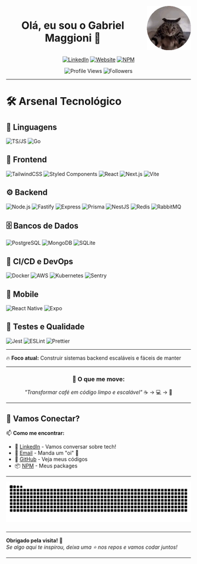<div align="center" style="display: flex; align-items: center; justify-content: center; gap: 20px;">
  <h1>Olá, eu sou o Gabriel Maggioni 👋</h1>
  <img src="https://raw.githubusercontent.com/devmaggioni/devmaggioni/refs/heads/main/funnycat.webp" alt="imagem de perfil" width="120"/>
</div>

<div align="center">

[![LinkedIn](https://img.shields.io/badge/LinkedIn-devmaggioni-0077B5?style=flat&logo=linkedin&logoColor=white)](https://www.linkedin.com/in/devmaggioni/)
[![Website](https://img.shields.io/badge/site-maggioni.dev-0078D4?style=flat&logo=google-chrome&logoColor=white)](https://maggioni.dev)
[![NPM](https://img.shields.io/badge/NPM-devmaggioni-CB3837?style=flat&logo=npm&logoColor=white)](https://www.npmjs.com/~devmaggioni)

![Profile Views](https://komarev.com/ghpvc/?username=devmaggioni&color=red&style=flat-square)
![Followers](https://img.shields.io/github/followers/devmaggioni?color=0cf&style=flat-square)

</div>

---

# 🛠️ Arsenal Tecnológico

## 🧠 Linguagens

![TS/JS](https://img.shields.io/badge/Typescript%2FJavascript-3178C6?style=for-the-badge)
![Go](https://img.shields.io/badge/Go-00ADD8?style=for-the-badge&logo=go&logoColor=white)


## 🎨 Frontend

![TailwindCSS](https://img.shields.io/badge/TailwindCSS-38B2AC?style=for-the-badge&logo=tailwindcss&logoColor=white)
![Styled Components](https://img.shields.io/badge/Styled--Components-DB7093?style=for-the-badge&logo=styled-components&logoColor=white)
![React](https://img.shields.io/badge/React-61DAFB?style=for-the-badge&logo=react&logoColor=black)
![Next.js](https://img.shields.io/badge/Next.js-000000?style=for-the-badge&logo=next.js&logoColor=white)
![Vite](https://img.shields.io/badge/Vite-38B2AC?style=for-the-badge&logo=vite&logoColor=white)


## ⚙️ Backend

![Node.js](https://img.shields.io/badge/Node.js-339933?style=for-the-badge&logo=node.js&logoColor=white)
![Fastify](https://img.shields.io/badge/Fastify-000000?style=for-the-badge&logo=fastify&logoColor=white)
![Express](https://img.shields.io/badge/Express-404D59?style=for-the-badge&logo=express&logoColor=white)
![Prisma](https://img.shields.io/badge/Prisma-2D3748?style=for-the-badge&logo=prisma&logoColor=white)
![NestJS](https://img.shields.io/badge/NestJS-E0234E?style=for-the-badge&logo=nestjs&logoColor=white)
![Redis](https://img.shields.io/badge/Redis-003B57?style=for-the-badge&logo=redis&logoColor=white)
![RabbitMQ](https://img.shields.io/badge/RabbitMQ-DD0031?style=for-the-badge&logo=rabbitmq&logoColor=white)

## 🗄️ Bancos de Dados

![PostgreSQL](https://img.shields.io/badge/PostgreSQL-316192?style=for-the-badge&logo=postgresql&logoColor=white)
![MongoDB](https://img.shields.io/badge/MongoDB-47A248?style=for-the-badge&logo=mongodb&logoColor=white)
![SQLite](https://img.shields.io/badge/SQLite-003B57?style=for-the-badge&logo=sqlite&logoColor=white)

## 🚀 CI/CD e DevOps

![Docker](https://img.shields.io/badge/Docker-2496ED?style=for-the-badge&logo=docker&logoColor=white)
![AWS](https://img.shields.io/badge/AWS-232F3E?style=for-the-badge&logo=amazon-aws&logoColor=white)
![Kubernetes](https://img.shields.io/badge/Kubernetes-326CE5?style=for-the-badge&logo=kubernetes&logoColor=white)
![Sentry](https://img.shields.io/badge/Sentry-326CE5?style=for-the-badge&logo=sentry&logoColor=white)

## 📱 Mobile

![React Native](https://img.shields.io/badge/React_Native-61DAFB?style=for-the-badge&logo=react&logoColor=black)
![Expo](https://img.shields.io/badge/Expo-000020?style=for-the-badge&logo=expo&logoColor=white)


## 🧪 Testes e Qualidade

![Jest](https://img.shields.io/badge/Jest-C21325?style=for-the-badge&logo=jest&logoColor=white)
![ESLint](https://img.shields.io/badge/ESLint-4B32C3?style=for-the-badge&logo=eslint&logoColor=white)
![Prettier](https://img.shields.io/badge/Prettier-F7B93E?style=for-the-badge&logo=prettier&logoColor=black)

---

🔥 **Foco atual:** Construir sistemas backend escaláveis e fáceis de manter

---

<div align="center">

### 🚀 O que me move:
*"Transformar café em código limpo e escalável"* ☕ → 💻 → 🚀

</div>

---

## 🤝 Vamos Conectar?

<div align="left">

📫 **Como me encontrar:**
- 💼 [LinkedIn](https://www.linkedin.com/in/devmaggioni/) - Vamos conversar sobre tech!
- 📧 [Email](mailto:contato@maggioni.dev) - Manda um "oi" 👋
- 🐙 [GitHub](https://github.com/devmaggioni) - Veja meus códigos
- 📦 [NPM](https://www.npmjs.com/~devmaggioni) - Meus packages

</div>

---

<img src="https://raw.githubusercontent.com/devmaggioni/devmaggioni/output/snake.svg" alt="Snake animation" />

###

---

**Obrigado pela visita!** 🙏  
*Se algo aqui te inspirou, deixa uma ⭐ nos repos e vamos codar juntos!*

---

